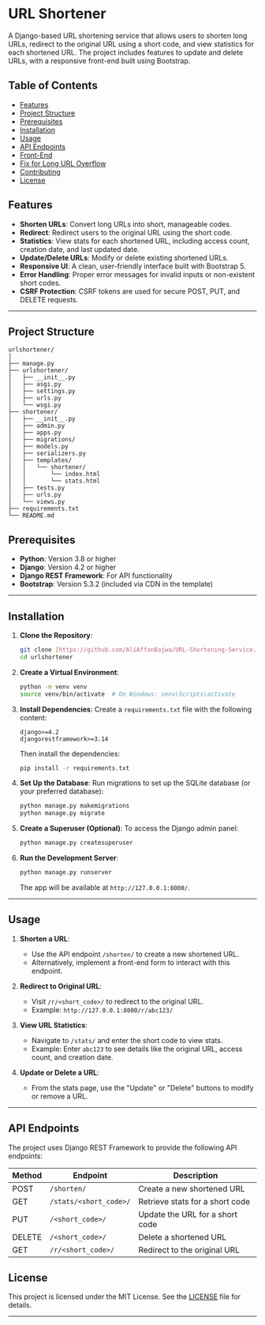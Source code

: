 # URL Shortener

A Django-based URL shortening service that allows users to shorten long URLs, redirect to the original URL using a short code, and view statistics for each shortened URL. The project includes features to update and delete URLs, with a responsive front-end built using Bootstrap.

## Table of Contents

- [Features](#features)
- [Project Structure](#project-structure)
- [Prerequisites](#prerequisites)
- [Installation](#installation)
- [Usage](#usage)
- [API Endpoints](#api-endpoints)
- [Front-End](#front-end)
- [Fix for Long URL Overflow](#fix-for-long-url-overflow)
- [Contributing](#contributing)
- [License](#license)

## Features

- **Shorten URLs**: Convert long URLs into short, manageable codes.
- **Redirect**: Redirect users to the original URL using the short code.
- **Statistics**: View stats for each shortened URL, including access count, creation date, and last updated date.
- **Update/Delete URLs**: Modify or delete existing shortened URLs.
- **Responsive UI**: A clean, user-friendly interface built with Bootstrap 5.
- **Error Handling**: Proper error messages for invalid inputs or non-existent short codes.
- **CSRF Protection**: CSRF tokens are used for secure POST, PUT, and DELETE requests.

---

## Project Structure

```
urlshortener/
│
├── manage.py
├── urlshortener/
│   ├── __init__.py
│   ├── asgi.py
│   ├── settings.py
│   ├── urls.py
│   └── wsgi.py
├── shortener/
│   ├── __init__.py
│   ├── admin.py
│   ├── apps.py
│   ├── migrations/
│   ├── models.py
│   ├── serializers.py
│   ├── templates/
│   │   └── shortener/
│   │       └── index.html
│   │       └── stats.html
│   ├── tests.py
│   ├── urls.py
│   └── views.py
├── requirements.txt
└── README.md
```
## Prerequisites

- **Python**: Version 3.8 or higher
- **Django**: Version 4.2 or higher
- **Django REST Framework**: For API functionality
- **Bootstrap**: Version 5.3.2 (included via CDN in the template)

---

## Installation

1. **Clone the Repository**:
   ```bash
   git clone [https://github.com/AliAffanBajwa/URL-Shortening-Service.git]
   cd urlshortener
   ```

2. **Create a Virtual Environment**:
   ```bash
   python -m venv venv
   source venv/bin/activate  # On Windows: venv\Scripts\activate
   ```

3. **Install Dependencies**:
   Create a `requirements.txt` file with the following content:
   ```
   django>=4.2
   djangorestframework>=3.14
   ```
   Then install the dependencies:
   ```bash
   pip install -r requirements.txt
   ```

4. **Set Up the Database**:
   Run migrations to set up the SQLite database (or your preferred database):
   ```bash
   python manage.py makemigrations
   python manage.py migrate
   ```

5. **Create a Superuser (Optional)**:
   To access the Django admin panel:
   ```bash
   python manage.py createsuperuser
   ```

6. **Run the Development Server**:
   ```bash
   python manage.py runserver
   ```
   The app will be available at `http://127.0.0.1:8000/`.

---

## Usage

1. **Shorten a URL**:
   - Use the API endpoint `/shorten/` to create a new shortened URL.
   - Alternatively, implement a front-end form to interact with this endpoint.

2. **Redirect to Original URL**:
   - Visit `/r/<short_code>/` to redirect to the original URL.
   - Example: `http://127.0.0.1:8000/r/abc123/`

3. **View URL Statistics**:
   - Navigate to `/stats/` and enter the short code to view stats.
   - Example: Enter `abc123` to see details like the original URL, access count, and creation date.

4. **Update or Delete a URL**:
   - From the stats page, use the "Update" or "Delete" buttons to modify or remove a URL.

---

## API Endpoints

The project uses Django REST Framework to provide the following API endpoints:

| Method | Endpoint                | Description                          |
|--------|-------------------------|--------------------------------------|
| POST   | `/shorten/`             | Create a new shortened URL           |
| GET    | `/stats/<short_code>/`  | Retrieve stats for a short code      |
| PUT    | `/<short_code>/`        | Update the URL for a short code      |
| DELETE | `/<short_code>/`        | Delete a shortened URL               |
| GET    | `/r/<short_code>/`      | Redirect to the original URL         |



## License

This project is licensed under the MIT License. See the [LICENSE](LICENSE) file for details.

---
